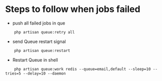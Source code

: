 # Steps to follow when jobs failed 

-   push all failed jobs in que

```
    php artisan queue:retry all
```

-   send Queue restart signal 

```
    php artisan queue:restart
```

-   Restart Queue in shell

```
    php artisan queue:work redis --queue=email,default --sleep=10 --tries=5 --delay=10 --daemon
```